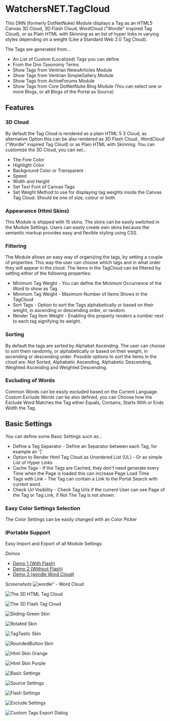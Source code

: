 # WatchersNET.TagCloud
This DNN (formerly DotNetNuke) Module displays a Tag as an HTML5 Canvas 3D Cloud, 3D Flash Cloud, WordCloud ("Wordle" inspired Tag Cloud), or as Plain HTML with Skinning as an list of hyper links in varying styles depending on a weight (Like a Standard Web 2.0 Tag Cloud). 

The Tags are generated from...
* An List of Custom (Localized) Tags you can define
* From the Dnn Taxonomy Terms
* Show Tags from Ventrian NewsArticles Module
* Show Tags from Ventrian SimpleGallery Module
* Show Tags from ActiveForums Module
* Show Tags from Core DotNetNuke Blog Module (You can select one or more Blogs, or all Blogs of the Portal as Source)

## Features
### 3D Cloud
By default the Tag Cloud is rendered as a plain HTML 5 3 Cloud, as alternative Option this can be also rendered as 3D Flash Cloud., WordCloud ("Wordle" inspired Tag Cloud) or as Plain HTML with Skinning. You can customize the 3D Cloud, you can set... 
* The Fore Color 
* Highlight Color 
* Background Color or Transparent
* Speed 
* Width and Height
* Set Text Font of Canvas Tags
* Set Weight Method to use for displaying tag weights inside the Canvas Tag Cloud. Should be one of size, colour or both.


### Appearance (Html Skins)
This Module is shipped with 15 skins. The skins can be easily switched in the Module Settings. Users can easily create own skins because the semantic markup provides easy and flexible styling using CSS.


### Filtering
The Module allows an easy way of organizing the tags, by setting a couple of properties. This way the user can choose which tags and in what order they will appear in the cloud. The items in the TagCloud can be filtered by setting either of the following properties: 
* Minimum Tag Weight - You can define the Minimum Occurrence of the Word to show as Tag
* Minimum Tag Weight - Maximum Number of Items Shows in the TagCloud
* Sort Tags - Option to sort the Tags alphabetically or based on their weight, in ascending or descending order, or random.
* Render Tag Item Weight - Enabling this property renders a number next to each tag signifying its weight.


### Sorting
By default the tags are sorted by Alphabet Ascending. The user can choose to sort them randomly, or alphabetically or based on their weight, in ascending or descending order.  Possible options to sort the items in the cloud are: Not Sorted, Alphabetic Ascending, Alphabetic Descending, Weighted Ascending and Weighted Descending. 


### Excluding of Words
Common Words can be easily excluded based on the Current Language. Custom Exclude Words can be also defined, you can Choose how the Exclude Word Matches the Tag either Equals, Contains, Starts With or Ends Width the Tag.

## Basic Settings
You can define some Basic Settings such as...
* Define a Tag Separator - Define an Separator between each Tag, for example an '|'.
* Option to Render Html Tag Cloud as Unordered List (UL) - Or as simple List of Hyper Links
* Cache Tags - If the Tags are Cached, they don't need generate every Time when the Page is loaded this can increase Page Load Time
* Tags with Link - The Tag can contain a Link to the Portal Search with current word.
* Check Url Visibility - Check Tag Urls if the current User can see Page of the Tag or Tag Link, if Not The Tag is not shown.

### Easy Color Settings Selection
The Color Settings can be easily changed with an Color Picker

### IPortable Support 
Easy Import and Export of all Module Settings

*Demos*
* [Demo 1 (With Flash)](http://www.watchersnet.de/DNN/Module/TagCloud.aspx?Module1014_SelectById=1016)
* [Demo 2 (Without Flash)](http://www.watchersnet.de/DNN/Module/TagCloud.aspx?Module1014_SelectById=1017)
* [Demo 3 (wordle Word Cloud)](http://www.watchersnet.de/DNN/Module/TagCloud.aspx?Module1014_SelectById=1074)

*Screenshots*
![wordle" - Word Cloud](http://www.watchersnet.de/Portals/0/screenshots/dnn/dnnTagCloudWordle.png)

![The 3D HTML Tag Cloud](http://www.watchersnet.de/Portals/0/screenshots/dnn/TagCloudCanvas.jpg)

![The 3D Flash Tag Cloud](http://www.watchersnet.de/Portals/0/screenshots/dnn/TagCloud3DCloud.jpg)

![Sliding-Green Skin](http://www.watchersnet.de/Portals/0/screenshots/dnn/Sliding-Green.png)

![Rotated Skin](http://www.watchersnet.de/Portals/0/screenshots/dnn/TagCloudSkinRotated.jpg)

![TagTastic Skin](http://www.watchersnet.de/Portals/0/screenshots/dnn/TagCloud-TagTastic-Skin.jpg)

![RoundedButton Skin](http://www.watchersnet.de/Portals/0/screenshots/dnn/TagCloud-RoundedButton-Skin.jpg)

![Html Skin Orange](http://www.watchersnet.de/Portals/0/screenshots/dnn/TagCloudSkinOrange.jpg)

![Html Skin Purple](http://www.watchersnet.de/Portals/0/screenshots/dnn/TagCloudSkinPurple.jpg)

![Basic Settings](http://www.watchersnet.de/Portals/0/screenshots/dnn/TagCloudBasicSettings.jpg)

![Source Settings](http://www.watchersnet.de/Portals/0/screenshots/dnn/TagCloudSourceSettings.jpg)

![Flash Settings](http://www.watchersnet.de/Portals/0/screenshots/dnn/TagCloudFlashSettings.jpg)

![Exclude Settings](http://www.watchersnet.de/Portals/0/screenshots/dnn/TagCloudExludes.jpg)

![Custom Tags Export Dialog](http://www.watchersnet.de/Portals/0/screenshots/dnn/TagCloudExportDialog.jpg)
